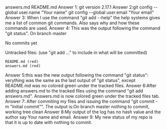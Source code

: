 answers.md
README.md
Answer 1: git version 2.17.1
Answer 2:git config --global user.name "Your name"
git config --global user.email "Your email"
Answer 3: When I use the command "git add --help" the help systems gives me a list of common git commands. Also says why and how these commands are used.
Answer 4: This was the output following the command "git status". On branch master

No commits yet

Untracked files:
  (use "git add <file>..." to include in what will be committed)

	README.md (red)
	answers.md (red)
Answer 5:this was the new output following the command "git status": verything was the same as the last output of "git status", except README.md was no colored green under the tracked files.
Answer 6:After adding answers.md to the tracked files using the command "git add answers.md". Answers.md is now colored green under the tracked files tab.
Answer 7: After commiting my files and issuing the command "git commit -m "Initial commit"". The output is:On branch master
nothing to commit, working tree clean
Answer 8:My output of the log has no hash value and the author say Your name and email.
Answer 9: My new status of my repo is that it is up to date with nothing to commit.


